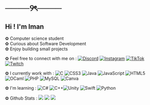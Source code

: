 # ────୨ৎ────
## Hi ! I'm Iman

✿ Computer science student</br>
✿ Curious about Software Development</br>
✿ Enjoy building small projects</br>

✿ Feel free to connect with me on :
[![Discord](https://img.shields.io/badge/Discord-%237289DA.svg?logo=discord&logoColor=white)](https://discord.gg/pseudoplusfacile) [![Instagram](https://img.shields.io/badge/Instagram-%23E4405F.svg?logo=Instagram&logoColor=white)](https://instagram.com/hln4dev) [![TikTok](https://img.shields.io/badge/TikTok-%23000000.svg?logo=TikTok&logoColor=white)](https://tiktok.com/@iman_gpsv) [![Twitch](https://img.shields.io/badge/Twitch-%239146FF.svg?logo=Twitch&logoColor=white)](https://twitch.tv/hln4dev)


✿ I currently work with : 
![C](https://img.shields.io/badge/c-%2300599C.svg?style=for-the-badge&logo=c&logoColor=white) ![CSS3](https://img.shields.io/badge/css3-%231572B6.svg?style=for-the-badge&logo=css3&logoColor=white) ![Java](https://img.shields.io/badge/java-%23ED8B00.svg?style=for-the-badge&logo=openjdk&logoColor=white) ![JavaScript](https://img.shields.io/badge/javascript-%23323330.svg?style=for-the-badge&logo=javascript&logoColor=%23F7DF1E) ![HTML5](https://img.shields.io/badge/html5-%23E34F26.svg?style=for-the-badge&logo=html5&logoColor=white) ![OCaml](https://img.shields.io/badge/OCaml-%23E98407.svg?style=for-the-badge&logo=ocaml&logoColor=white) ![PHP](https://img.shields.io/badge/php-%23777BB4.svg?style=for-the-badge&logo=php&logoColor=white) ![MySQL](https://img.shields.io/badge/mysql-4479A1.svg?style=for-the-badge&logo=mysql&logoColor=white) ![Canva](https://img.shields.io/badge/Canva-%2300C4CC.svg?style=for-the-badge&logo=Canva&logoColor=white)


✿ I'm learning : 
![C#](https://img.shields.io/badge/c%23-%23239120.svg?style=for-the-badge&logo=csharp&logoColor=white) ![C++](https://img.shields.io/badge/c++-%2300599C.svg?style=for-the-badge&logo=c%2B%2B&logoColor=white)![Unity](https://img.shields.io/badge/unity-%23000000.svg?style=for-the-badge&logo=unity&logoColor=white) ![Swift](https://img.shields.io/badge/swift-F54A2A?style=for-the-badge&logo=swift&logoColor=white) ![Python](https://img.shields.io/badge/python-3670A0?style=for-the-badge&logo=python&logoColor=ffdd54)


✿ Github Stats : 
![](https://github-readme-stats.vercel.app/api?username=Hlnadev&theme=tokyonight&hide_border=true&include_all_commits=true&count_private=true)
![](https://nirzak-streak-stats.vercel.app/?user=Hlnadev&theme=tokyonight&hide_border=true)
![](https://github-readme-stats.vercel.app/api/top-langs/?username=Hlnadev&theme=tokyonight&hide_border=true&include_all_commits=true&count_private=true&layout=compact)


